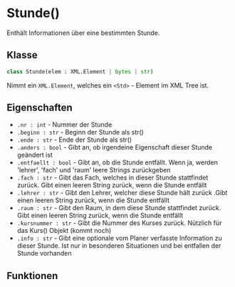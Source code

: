# Stunde()

Enthält Informationen über eine bestimmten Stunde.

## Klasse

```python
class Stunde(elem : XML.Element | bytes | str)
```
Nimmt ein `XML.Element`, welches ein `<Std>` - Element im XML Tree ist.

## Eigenschaften

* `.nr : int` - Nummer der Stunde
* `.beginn : str` - Beginn der Stunde als str()
* `.ende : str` - Ende der Stunde als str()
* `.anders : bool` - Gibt an, ob irgendeine Eigenschaft dieser Stunde geändert ist
* `.entfaellt : bool` - Gibt an, ob die Stunde entfällt. Wenn ja, werden 'lehrer', 'fach' und 'raum' leere Strings zurückgeben
* `.fach : str` - Gibt das Fach, welches in dieser Stunde stattfindet zurück. Gibt einen leeren String zurück, wenn die Stunde entfällt
* `.lehrer : str` - Gibt den Lehrer, welcher diese Stunde hält zurück .Gibt einen leeren String zurück, wenn die Stunde entfällt
* `.raum : str` - Gibt den Raum, in dem diese Stunde stattfindet zurück. Gibt einen leeren String zurück, wenn die Stunde entfällt
* `.kursnummer : str` - Gibt die Nummer des Kurses zurück. Nützlich für das Kurs() Objekt (kommt noch)
* `.info : str` - Gibt eine optionale vom Planer verfasste Information zu dieser Stunde. Ist nur in besonderen Situationen und bei entfallen der Stunde vorhanden

## Funktionen